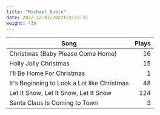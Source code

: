 ```yaml
---
title: "Michael Bublé"
date: 2022-12-07/2022T23:22:33
weight: 439
---
```




 Song | Plays 
----- | -----:
Christmas (Baby Please Come Home) | 16
Holly Jolly Christmas | 15
I'll Be Home For Christmas | 1
It's Beginning to Look a Lot like Christmas | 48
Let It Snow, Let It Snow, Let It Snow | 124
Santa Claus Is Coming to Town | 3
